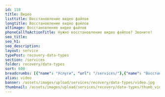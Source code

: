 ```yaml
---
id: 118
title: Видео
listtitle: Восстановление видео файлов
longtitle: Восстановление видео файлов
altimage: Восстановление видео файлов
phoneCallToActionTitle: Нужно восстановление видео файлов? Звоните!
seo_title: 
seo_h1: 
seo_description: 
layout: service
typePost: recovery-data-types
section: /services
folder: recovery/data-types
sort: 600
breadcrumbs: [{"name": "Услуги", "url": "/services/"},{"name": "Восстановление данных", "url": "/services/recovery/"},{"name": "Типы данных", "url":  "/services/recovery/data-types/"}]
alias: video
banner: /assets/images/upload/services/recovery/data-types/video.jpg
thumbnail: /assets/images/upload/services/recovery/data-types/thumb_video.jpg
---
```

